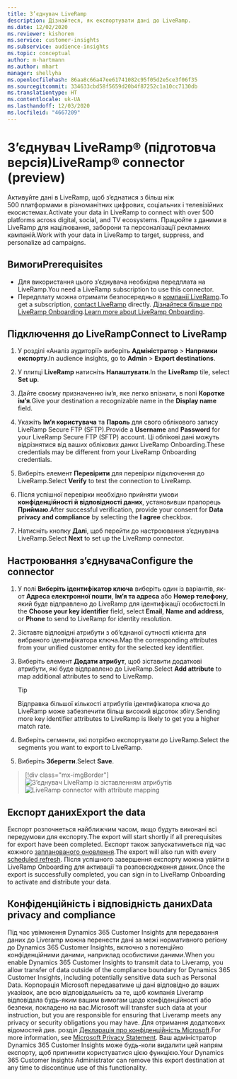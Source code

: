 ```yaml
---
title: З’єднувач LiveRamp
description: Дізнайтеся, як експортувати дані до LiveRamp.
ms.date: 12/02/2020
ms.reviewer: kishorem
ms.service: customer-insights
ms.subservice: audience-insights
ms.topic: conceptual
author: m-hartmann
ms.author: mhart
manager: shellyha
ms.openlocfilehash: 86aa8c66a47ee61741082c95f05d2e5ce3f06f35
ms.sourcegitcommit: 334633cbd58f5659d20b4f87252c1a10cc7130db
ms.translationtype: HT
ms.contentlocale: uk-UA
ms.lasthandoff: 12/03/2020
ms.locfileid: "4667209"
---
```

# <a name="liverampreg-connector-preview"></a><span data-ttu-id="e742a-103">З’єднувач LiveRamp&reg; (підготовча версія)</span><span class="sxs-lookup"><span data-stu-id="e742a-103">LiveRamp&reg; connector (preview)</span></span>

<span data-ttu-id="e742a-104">Активуйте дані в LiveRamp, щоб з’єднатися з більш ніж 500 платформами в різноманітних цифрових, соціальних і телевізійних екосистемах.</span><span class="sxs-lookup"><span data-stu-id="e742a-104">Activate your data in LiveRamp to connect with over 500 platforms across digital, social, and TV ecosystems.</span></span> <span data-ttu-id="e742a-105">Працюйте з даними в LiveRamp для націлювання, заборони та персоналізації рекламних кампаній.</span><span class="sxs-lookup"><span data-stu-id="e742a-105">Work with your data in LiveRamp to target, suppress, and personalize ad campaigns.</span></span>

## <a name="prerequisites"></a><span data-ttu-id="e742a-106">Вимоги</span><span class="sxs-lookup"><span data-stu-id="e742a-106">Prerequisites</span></span>

- <span data-ttu-id="e742a-107">Для використання цього з’єднувача необхідна передплата на LiveRamp.</span><span class="sxs-lookup"><span data-stu-id="e742a-107">You need a LiveRamp subscription to use this connector.</span></span>
- <span data-ttu-id="e742a-108">Передплату можна отримати безпосередньо в [компанії LiveRamp](https://liveramp.com/contact/).</span><span class="sxs-lookup"><span data-stu-id="e742a-108">To get a subscription, [contact LiveRamp](https://liveramp.com/contact/) directly.</span></span> <span data-ttu-id="e742a-109">[Дізнайтеся більше про LiveRamp Onboarding](https://liveramp.com/our-platform/data-onboarding/).</span><span class="sxs-lookup"><span data-stu-id="e742a-109">[Learn more about LiveRamp Onboarding](https://liveramp.com/our-platform/data-onboarding/).</span></span>

## <a name="connect-to-liveramp"></a><span data-ttu-id="e742a-110">Підключення до LiveRamp</span><span class="sxs-lookup"><span data-stu-id="e742a-110">Connect to LiveRamp</span></span>

1. <span data-ttu-id="e742a-111">У розділі «Аналіз аудиторії» виберіть **Адміністратор** > **Напрямки експорту**.</span><span class="sxs-lookup"><span data-stu-id="e742a-111">In audience insights, go to **Admin** > **Export destinations**.</span></span>

1. <span data-ttu-id="e742a-112">У плитці **LiveRamp** натисніть **Налаштувати**.</span><span class="sxs-lookup"><span data-stu-id="e742a-112">In the **LiveRamp** tile, select **Set up**.</span></span>

1. <span data-ttu-id="e742a-113">Дайте своєму призначенню ім’я, яке легко впізнати, в полі **Коротке ім’я**.</span><span class="sxs-lookup"><span data-stu-id="e742a-113">Give your destination a recognizable name in the **Display name** field.</span></span>

1. <span data-ttu-id="e742a-114">Укажіть **Ім’я користувача** та **Пароль** для свого облікового запису LiveRamp Secure FTP (SFTP).</span><span class="sxs-lookup"><span data-stu-id="e742a-114">Provide a **Username** and **Password** for your LiveRamp Secure FTP (SFTP) account.</span></span>
<span data-ttu-id="e742a-115">Ці облікові дані можуть відрізнятися від ваших облікових даних LiveRamp Onboarding.</span><span class="sxs-lookup"><span data-stu-id="e742a-115">These credentials may be different from your LiveRamp Onboarding credentials.</span></span>

1. <span data-ttu-id="e742a-116">Виберіть елемент **Перевірити** для перевірки підключення до LiveRamp.</span><span class="sxs-lookup"><span data-stu-id="e742a-116">Select **Verify** to test the connection to LiveRamp.</span></span>

1. <span data-ttu-id="e742a-117">Після успішної перевірки необхідно прийняти умови **конфіденційності й відповідності даних**, установивши прапорець **Приймаю**.</span><span class="sxs-lookup"><span data-stu-id="e742a-117">After successful verification, provide your consent for **Data privacy and compliance** by selecting the **I agree** checkbox.</span></span>

1. <span data-ttu-id="e742a-118">Натисніть кнопку **Далі**, щоб перейти до настроювання з’єднувача LiveRamp.</span><span class="sxs-lookup"><span data-stu-id="e742a-118">Select **Next** to set up the LiveRamp connector.</span></span>

## <a name="configure-the-connector"></a><span data-ttu-id="e742a-119">Настроювання з’єднувача</span><span class="sxs-lookup"><span data-stu-id="e742a-119">Configure the connector</span></span>

1. <span data-ttu-id="e742a-120">У полі **Виберіть ідентифікатор ключа** виберіть один із варіантів, як-от **Адреса електронної пошти**, **Ім’я та адреса** або **Номер телефону**, який буде відправлено до LiveRamp для ідентифікації особистості.</span><span class="sxs-lookup"><span data-stu-id="e742a-120">In the **Choose your key identifier** field, select **Email**,  **Name and address**, or **Phone** to send to LiveRamp for identity resolution.</span></span>

1. <span data-ttu-id="e742a-121">Зіставте відповідні атрибути з об’єднаної сутності клієнта для вибраного ідентифікатора ключа.</span><span class="sxs-lookup"><span data-stu-id="e742a-121">Map the corresponding attributes from your unified customer entity for the selected key identifier.</span></span>

1. <span data-ttu-id="e742a-122">Виберіть елемент **Додати атрибут**, щоб зіставити додаткові атрибути, які буде відправлено до LiveRamp.</span><span class="sxs-lookup"><span data-stu-id="e742a-122">Select **Add attribute** to map additional attributes to send to LiveRamp.</span></span>

   > [!TIP]
   > <span data-ttu-id="e742a-123">Відправка більшої кількості атрибутів ідентифікатора ключа до LiveRamp може забезпечити більш високий відсоток збігу.</span><span class="sxs-lookup"><span data-stu-id="e742a-123">Sending more key identifier attributes to LiveRamp is likely to get you a higher match rate.</span></span>

1. <span data-ttu-id="e742a-124">Виберіть сегменти, які потрібно експортувати до LiveRamp.</span><span class="sxs-lookup"><span data-stu-id="e742a-124">Select the segments you want to export to LiveRamp.</span></span>

1. <span data-ttu-id="e742a-125">Виберіть **Зберегти**.</span><span class="sxs-lookup"><span data-stu-id="e742a-125">Select **Save**.</span></span>

> [!div class="mx-imgBorder"]
> <span data-ttu-id="e742a-126">![З’єднувач LiveRamp із зіставленням атрибутів](media/export-liveramp-segments.png "З’єднувач LiveRamp із зіставленням атрибутів")</span><span class="sxs-lookup"><span data-stu-id="e742a-126">![LiveRamp connector with attribute mapping](media/export-liveramp-segments.png "LiveRamp connector with attribute mapping")</span></span>

## <a name="export-the-data"></a><span data-ttu-id="e742a-127">Експорт даних</span><span class="sxs-lookup"><span data-stu-id="e742a-127">Export the data</span></span>

<span data-ttu-id="e742a-128">Експорт розпочнеться найближчим часом, якщо будуть виконані всі передумови для експорту.</span><span class="sxs-lookup"><span data-stu-id="e742a-128">The export will start shortly if all prerequisites for export have been completed.</span></span> <span data-ttu-id="e742a-129">Експорт також запускатиметься під час кожного [запланованого оновлення](system.md#schedule-tab).</span><span class="sxs-lookup"><span data-stu-id="e742a-129">The export will also run with every [scheduled refresh](system.md#schedule-tab).</span></span>
<span data-ttu-id="e742a-130">Після успішного завершення експорту можна увійти в LiveRamp Onboarding для активації та розповсюдження даних.</span><span class="sxs-lookup"><span data-stu-id="e742a-130">Once the export is successfully completed, you can sign in to LiveRamp Onboarding to activate and distribute your data.</span></span>

## <a name="data-privacy-and-compliance"></a><span data-ttu-id="e742a-131">Конфіденційність і відповідність даних</span><span class="sxs-lookup"><span data-stu-id="e742a-131">Data privacy and compliance</span></span>

<span data-ttu-id="e742a-132">Під час увімкнення Dynamics 365 Customer Insights для передавання даних до Liveramp можна перенести дані за межі нормативного регіону до Dynamics 365 Customer Insights, включно з потенційно конфіденційними даними, наприклад особистими даними.</span><span class="sxs-lookup"><span data-stu-id="e742a-132">When you enable Dynamics 365 Customer Insights to transmit data to Liveramp, you allow transfer of data outside of the compliance boundary for Dynamics 365 Customer Insights, including potentially sensitive data such as Personal Data.</span></span> <span data-ttu-id="e742a-133">Корпорація Microsoft передаватиме ці дані відповідно до ваших указівок, але всю відповідальність за те, щоб компанія Liveramp відповідала будь-яким вашим вимогам щодо конфіденційності або безпеки, покладено на вас.</span><span class="sxs-lookup"><span data-stu-id="e742a-133">Microsoft will transfer such data at your instruction, but you are responsible for ensuring that Liveramp meets any privacy or security obligations you may have.</span></span> <span data-ttu-id="e742a-134">Для отримання додаткових відомостей див. розділ [Декларація про конфіденційність Microsoft](https://go.microsoft.com/fwlink/?linkid=396732).</span><span class="sxs-lookup"><span data-stu-id="e742a-134">For more information, see [Microsoft Privacy Statement](https://go.microsoft.com/fwlink/?linkid=396732).</span></span>
<span data-ttu-id="e742a-135">Ваш адміністратор Dynamics 365 Customer Insights може будь-коли видалити цей напрям експорту, щоб припинити користуватися цією функцією.</span><span class="sxs-lookup"><span data-stu-id="e742a-135">Your Dynamics 365 Customer Insights Administrator can remove this export destination at any time to discontinue use of this functionality.</span></span>